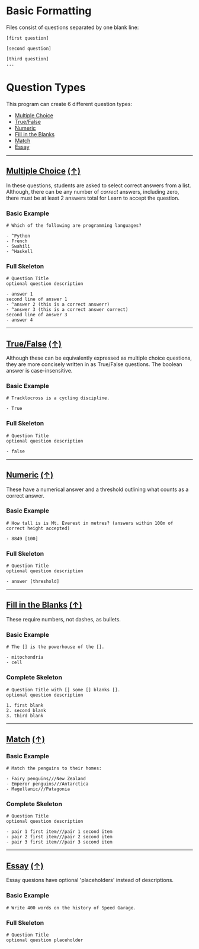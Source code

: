 # Basic Formatting
Files consist of questions separated by one blank line:

```
[first question]

[second question]

[third question]
...
```


# Question Types
This program can create 6 different question types:

- [Multiple Choice](#multiple-choice-)
- [True/False](#truefalse-)
- [Numeric](#numeric-)
- [Fill in the Blanks](#fill-in-the-blanks-)
- [Match](#match-)
- [Essay](#essay-)

-----------
## <ins>Multiple Choice</ins> [(↑)](#question-types)
In these questions, students are asked to select correct answers from a list. Although, there can be any number of *correct* answers, including zero, there must be at least 2 answers total for Learn to accept the question.

### Basic Example
```
# Which of the following are programming languages?

- ^Python
- French
- Swahili
- ^Haskell
```
### Full Skeleton
```
# Question Title
optional question description

- answer 1
second line of answer 1
- ^answer 2 (this is a correct answerr)
- ^answer 3 (this is a correct answer correct)
second line of answer 3
- answer 4
```

-----------
## <ins>True/False</ins> [(↑)](#question-types)
Although these can be equivalently expressed as multiple choice questions, they are more concisely written in as True/False questions. 
The boolean answer is case-insensitive.

### Basic Example
```
# Tracklocross is a cycling discipline.

- True
```

### Full Skeleton
```
# Question Title
optional question description

- false
```

-----------
## <ins>Numeric</ins> [(↑)](#question-types)
These have a numerical answer and a threshold outlining what counts as a correct answer.

### Basic Example
```
# How tall is is Mt. Everest in metres? (answers within 100m of correct height accepted)

- 8849 [100]

```

### Full Skeleton
```
# Question Title
optional question description

- answer [threshold]
```

-----------
## <ins>Fill in the Blanks</ins> [(↑)](#question-types)
These require numbers, not dashes, as bullets.

### Basic Example
```
# The [] is the powerhouse of the [].

- mitochondria
- cell
```

### Complete Skeleton
```
# Question Title with [] some [] blanks [].
optional question description

1. first blank
2. second blank
3. third blank
```

-----------
## <ins>Match</ins> [(↑)](#question-types)
### Basic Example
```
# Match the penguins to their homes:

- Fairy penguins///New Zealand
- Emperor penguins///Antarctica
- Magellanic///Patagonia
```


### Complete Skeleton
```
# Question Title
optional question description

- pair 1 first item///pair 1 second item
- pair 2 first item///pair 2 second item
- pair 3 first item///pair 3 second item
```

-----------
## <ins>Essay</ins> [(↑)](#question-types)
Essay quesions have optional 'placeholders' instead of descriptions.
### Basic Example
```
# Write 400 words on the history of Speed Garage.
```

### Full Skeleton
```
# Question Title
optional question placeholder
```
